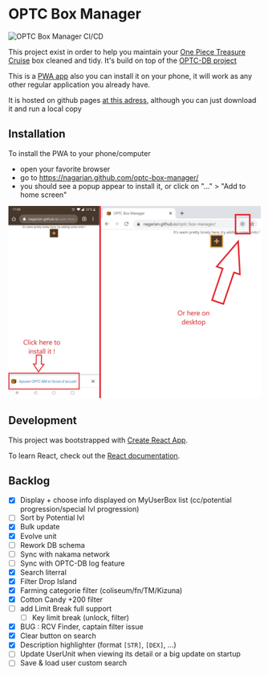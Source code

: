 # OPTC Box Manager

![OPTC Box Manager CI/CD](https://github.com/Nagarian/optc-box-manager/workflows/CI/CD/badge.svg?branch=master)

This project exist in order to help you maintain your [One Piece Treasure Cruise](https://optc-ww.channel.or.jp/en/) box cleaned and tidy.
It's build on top of the [OPTC-DB project](https://github.com/optc-db/optc-db.github.io)

This is a [PWA app](https://web.dev/progressive-web-apps/) also you can install it on your phone, it will work as any other regular application you already have.

It is hosted on github pages [at this adress](https://nagarian.github.com/optc-box-manager/), although you can just download it and run a local copy

## Installation

To install the PWA to your phone/computer

- open your favorite browser
- go to <https://nagarian.github.com/optc-box-manager/>
- you should see a popup appear to install it, or click on "..." > "Add to home screen"

![Popup to install the app](./docs/images/add_to_screen.jpg)

## Development

This project was bootstrapped with [Create React App](https://github.com/facebook/create-react-app).

To learn React, check out the [React documentation](https://reactjs.org/).

## Backlog

- [x] Display + choose info displayed on MyUserBox list (cc/potential progression/special lvl progression)
- [ ] Sort by Potential lvl
- [x] Bulk update
- [x] Evolve unit
- [ ] Rework DB schema
- [ ] Sync with nakama network
- [ ] Sync with OPTC-DB log feature
- [x] Search literral
- [x] Filter Drop Island
- [x] Farming categorie filter (coliseum/fn/TM/Kizuna)
- [x] Cotton Candy +200 filter
- [ ] add Limit Break full support
  - [ ] Key limit break (unlock, filter)
- [x] BUG : RCV Finder, captain filter issue
- [x] Clear button on search
- [x] Description highlighter (format `[STR]`, `[DEX]`, ...)
- [ ] Update UserUnit when viewing its detail or a big update on startup
- [ ] Save & load user custom search

